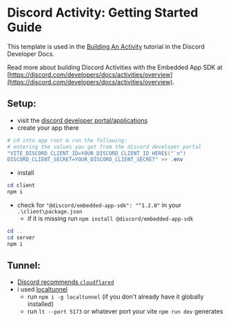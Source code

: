 # Discord Activity: Getting Started Guide

This template is used in the [Building An Activity](https://discord.com/developers/docs/activities/building-an-activity) tutorial in the Discord Developer Docs.

Read more about building Discord Activities with the Embedded App SDK at [https://discord.com/developers/docs/activities/overview](https://discord.com/developers/docs/activities/overview).

## Setup:
- visit the [discord developer portal/applications](https://discord.com/developers/applications)
- create your app there
```powershell
# cd into app root & run the following:
# entering the values you got from the discord developer portal
"VITE_DISCORD_CLIENT_ID=YOUR_DISCORD_CLIENT_ID_HERE$("`n")
DISCORD_CLIENT_SECRET=YOUR_DISCORD_CLIENT_SECRET" >> .env
```
- install
```powershell
cd client
npm i
```
- check for `"@discord/embedded-app-sdk": "^1.2.0"` in your `.\client\package.json`
  - if it is missing run `npm install @discord/embedded-app-sdk`
```powershell
cd ..
cd server
npm i
```

## Tunnel:
- [Discord recommends `cloudflared`](https://github.com/cloudflare/cloudflared?tab=readme-ov-file#installing-cloudflared)
- i used [localtunnel](https://theboroer.github.io/localtunnel-www/)
  - run `npm i -g localtunnel` (if you don't already have it globally installed)
  - run `lt --port 5173` or whatever port your vite `npm run dev` generates
